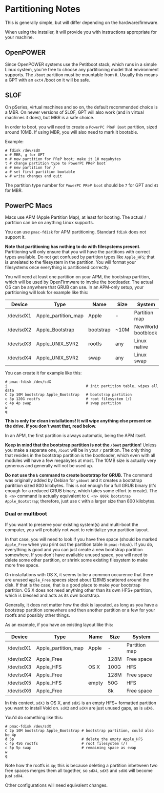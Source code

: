 # Partitioning Notes

This is generally simple, but will differ depending on the hardware/firmware.

When using the installer, it will provide you with instructions appropriate
for your machine.

## OpenPOWER

Since OpenPOWER systems use the Petitboot stack, which runs in a simple Linux
system, you're free to choose any partitioning model that environment supports.
The `/boot` partition must be mountable from it. Usually this means a GPT with
an `ext4` /boot on it will be safe.

## SLOF

On pSeries, virtual machines and so on, the default recommended choice is a
MBR. On newer versions of SLOF, GPT will also work (and in virtual machines
it does), but MBR is a safe choice.

In order to boot, you will need to create a `PowerPC PReP Boot` partition,
sized around 10MB. If using MBR, you will also need to mark it bootable.

Example:

```
# fdisk /dev/sdX
o # MBR, g for GPT
n # new partition for PReP boot; make it 10 megabytes
t # change partition type to PowerPC PReP boot
n # new partition for /
a # set first partition bootable
w # write changes and quit
```

The partition type number for `PowerPC PReP boot` should be `7` for GPT and
`41` for MBR.

## PowerPC Macs

Macs use APM (Apple Partition Map), at least for booting. The actual / partition
can be on anything Linux supports.

You can use `pmac-fdisk` for APM partitioning. Standard `fdisk` does not support it.

**Note that partitioning has nothing to do with filesystems present.**
Partitioning will only ensure that you will have the partitions with correct
types available. Do not get confused by partition types like `Apple_HFS`;
that is unrelated to the filesystem in the partition. You will format your
filesystems once everything is partitioned correctly.

You will need at least one partition on your APM, the bootstrap partition,
which will be used by OpenFirmware to invoke the bootloader. The actual OS
can be anywhere that GRUB can use. In an APM-only setup, your partitioning
will look for example like this:

| Device    | Type                | Name      | Size | System             |
| --------- | ------------------- | --------- | ---- | ------------------ |
| /dev/sdX1 | Apple_partition_map | Apple     | -    | Partition map      |
| /dev/sdX2 | Apple_Bootstrap     | bootstrap | ~10M | NewWorld bootblock |
| /dev/sdX3 | Apple_UNIX_SVR2     | rootfs    | any  | Linux native       |
| /dev/sdX4 | Apple_UNIX_SVR2     | swap      | any  | Linux swap         |

You can create it for example like this:

```
# pmac-fdisk /dev/sdX
i                                    # init partition table, wipes all data
C 2p 10M bootstrap Apple_Bootstrap   # bootstrap partition
c 3p 120G rootfs                     # root filesystem (/)
c 4p 4p swap                         # swap partition
w
q
```

**This is only for clean installations! It will wipe anything else present
on the drive. If you don't want that, read below.**

In an APM, the first partition is always automatic, being the APM itself.

**Keep in mind that the bootstrap partition is not the `/boot` partition!** Unless
you make a separate one, `/boot` will be in your `/` partition. The only thing that
resides in the bootstrap partition is the bootloader, which even with all modules
will have a few megabytes at most. The 10MB size is actually very generous and
generally will not be used up.

**Do not use the `b` command to create bootstrap for GRUB.** The command was
originally added by Debian for `yaboot` and it creates a bootstrap paritition
sized 800 kilobytes. This is not enough for a full GRUB binary (it's enough for
a reduced GRUB binary, which takes some effort to create). The `b <n>` command
is actually equivalent to `C <n> 800k bootstrap Apple_Bootstrap`; therefore,
just use `C` with a larger size than 800 kilobytes.

### Dual or multiboot

If you want to preserve your existing system(s) and multi-boot the computer, you
will probably not want to reinitialize your partition layout.

In that case, you will need to look if you have free space (should be marked
`Apple_Free` when you print out the partition table in `pmac-fdisk`). If you do,
everything is good and you can just create a new bootstrap partition somewhere.
If you don't have available unused space, you will need to delete some other
partition, or shrink some existing filesystem to make more free space.

On installations with OS X, it seems to be a common occurence that there are
unused `Apple_Free` spaces sized about 128MB scattered around the disk. If that
is the case, that is a good place to make your bootstrap partition. OS X does not
need anything other than its own HFS+ partition, which is blessed and acts as its
own bootstrap.

Generally, it does not matter how the disk is layouted, as long as you have a
bootstrap partition somewhere and then another partition or a few for your rootfs
and possibly other things.

As an example, if you have an existing layout like this:

| Device    | Type                | Name      | Size | System             |
| --------- | ------------------- | --------- | ---- | ------------------ |
| /dev/sdX1 | Apple_partition_map | Apple     | -    | Partition map      |
| /dev/sdX2 | Apple_Free          |           | 128M | Free space         |
| /dev/sdX3 | Apple_HFS           | OS X      | 100G | HFS                |
| /dev/sdX4 | Apple_Free          |           | 128M | Free space         |
| /dev/sdX5 | Apple_HFS           | empty     | 50G  | HFS                |
| /dev/sdX6 | Apple_Free          |           | 8k   | Free space         |

In this context, `sdX3` is OS X, and `sdX5` is an empty HFS+ formatted partition
you want to install Void on. `sdX2` and `sdX4` are just unused gaps, as is `sdX6`.

You'd do something like this:

```
# pmac-fdisk /dev/sdX
C 2p 10M bootstrap Apple_Bootstrap # bootstrap partition, could also be 4p
d 5p                               # delete the empty Apple_HFS
c 4p 45G rootfs                    # root filesystem (/)
c 5p 5p swap                       # remaining space as swap
w
q
```

Note how the rootfs is `4p`; this is because deleting a partition inbetween two
free spaces merges them all together, so `sdX4`, `sdX5` and `sdX6` will become
just `sdX4`.

Other configurations will need equivalent changes.

